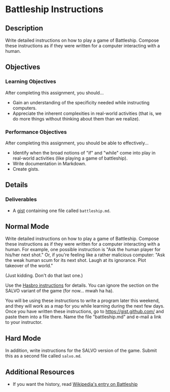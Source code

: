 # Battleship Instructions

## Description

Write detailed instructions on how to play a game of Battleship. Compose these instructions as if they were written for a computer interacting with a human.

## Objectives

### Learning Objectives

After completing this assignment, you should...

* Gain an understanding of the specificity needed while instructing computers.
* Appreciate the inherent complexities in real-world activities (that is, we do more things without thinking about them than we realize).

### Performance Objectives

After completing this assignment, you should be able to effectively...

* Identify when the broad notions of "if" and "while" come into play in real-world activities (like playing a game of battleship).
* Write documentation in Markdown.
* Create gists.

## Details

### Deliverables

* A [gist](https://gist.github.com/) containing one file called `battleship.md`.

## Normal Mode

Write detailed instructions on how to play a game of Battleship. Compose these instructions as if they were written for a computer interacting with a human.  For example, one possible instruction is "Ask the human player for his/her next shot."  Or, if you're feeling like a rather malicious computer: "Ask the weak human scum for its next shot.  Laugh at its ignorance.  Plot takeover of the world."

(Just kidding.  Don't do that last one.)

Use the [Hasbro instructions](http://www.hasbro.com/common/instruct/battleship.pdf) for details. You can ignore the section on the SALVO variant of the game (for now... mwah ha ha).

You will be using these instructions to write a program later this weekend, and they will work as a map for you while learning during the next few days. Once you have written these instructions, go to https://gist.github.com/ and paste them into a file there. Name the file "battleship.md" and e-mail a link to your instructor.

## Hard Mode

In addition, write instructions for the SALVO version of the game.  Submit this as a second file called `salvo.md`.

## Additional Resources

* If you want the history, read [Wikipedia's entry on Battleship](http://en.wikipedia.org/wiki/Battleship_(game))
